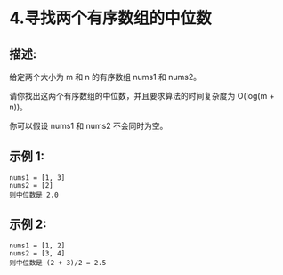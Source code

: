 4.寻找两个有序数组的中位数
=
描述:
-
给定两个大小为 m 和 n 的有序数组 nums1 和 nums2。

请你找出这两个有序数组的中位数，并且要求算法的时间复杂度为 O(log(m + n))。

你可以假设 nums1 和 nums2 不会同时为空。

示例 1:
-
    nums1 = [1, 3]
    nums2 = [2]
    则中位数是 2.0
示例 2:
-
    nums1 = [1, 2]
    nums2 = [3, 4]
    则中位数是 (2 + 3)/2 = 2.5